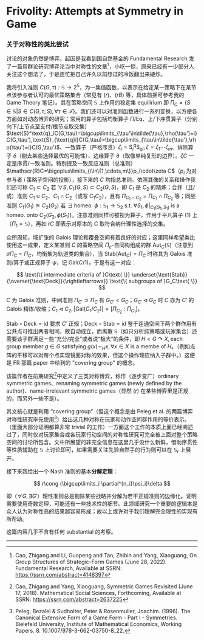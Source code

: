 # Frivolity: Attempts at Symmetry in Game

### 关于对称性的类比尝试

讨论的对象仍然是博弈。起因是我看到国自然基金的 Fundamental Research 发了一篇用群论研究博弈论当中对称性的文章[^1]，小吃一惊，原来已经有一少部分人关注这个想法了，于是连忙把自己许久以前想过的冷饭翻出来硬炒。

我将引入准则 $C(G,\tau): \mathbb{S} \rightarrow 2^{\mathbb{S}}$，为一集值函数，以表示在给定某一策略下在某节点该参与者认可的最优策略集合（常见有 $(r)$、$(rB)$ 等，具体前摇可参考我的 Game Theory 笔记）。其在策略空间 $\mathbb{S}$ 上作用的稳定集 equilirium 即 $\Pi_C=\{S\in \mathbb{S}|S\in C(G,\tau;S),\forall \tau \in \mathscr{T}\}$。我们还可以对准则函数进行一系列变换，以方便各方面如对动态博弈的研究；常用的算子包括均衡算子 $\Pi/\text{Eq}$、上/下序贯算子（分别向下/上节点至支付/根节点取交集）$\text{S}^\text{q}_iC(G,\tau)=\bigcup\limits_{\tau'\in\tilde{\tau},\rho(\tau')=i}C(G,\tau'),\text{S}_{\text{q}i}C(G,\tau)=\bigcup\limits_{\tau\in\tilde{\tau'},\rho(\tau')=i}C(G,\tau')$、一致算子（严格序贯）$\zeta_i=\text{S}^\text{q}_i \text{S}_{\text{q}i}, \zeta=\zeta_1\cdots\zeta_m$、排除算子 $\delta$（剔去某些选择最优的可能性）、边缘算子 $\partial$（取像单纯复形的边界）。$\zeta C$ 一定是序贯/一致准则。特别提及一致反应准则（总准则） $\mathscr{R}C=\bigoplus\limits_{i\in\{1,\cdots,m\}}p_i\cdot\zeta C$（$p_i$ 为对参与者 $i$ 策略子空间的投影），接下来的 $C$ 均指总准则。依照其像的关系和操作我们还可称 $C_1\subset C_2$ 若 $\forall S, C_1(G,S)\subset C_2(G,S)$，即 $C_1$ 是 $C_2$ 的精炼；合并（且/或）准则 $C_1\cup C_2$、$C_1\cap C_2$（或写 $C_1C_2$），且有 $\Pi_{C_1\cap C_2}=\Pi_{C_1}\cap \Pi_{C_2}$ 等；同胚准则 $C_1(G_1)\cong C_2(G_2)$ 若 $\exists \text{ homeo. }\phi :\mathbb{S}_1\rightarrow \mathbb{S}_2$$\text{ s.t. }\forall S_1,\phi|_{C_1(G_1,S_1)}\text{ is a homeo. onto }C_2(G_2,\phi(S_1))$。注意准则同样可被视为算子，作用于平凡算子 $(1)$ 上（$\Pi_1=\mathbb{S}$），再如 $rC$ 即表示对原本的 $C$ 取符合纳什理性选择的交集。

众所周知，域扩张的 Galois 理论和覆叠空间有着良好的对应；这里同样希望类比使用这一成果，定义某准则 $C$ 的策略空间 $\Pi_c$-自同构组成的群 $\text{Aut}_C(\mathbb{S})$（注意到 $\sigma \Pi_C=\Pi_C$，均衡集为轨道类的集合），当 $\text{Stab}(\text{Aut}_C)=\Pi_C$ 时称其为 Galois 准则/算子或正规算子 $\psi$，记 $\text{Gal}(C/1)$。于是有这一对应：

$$
\text{\{ intermediate criteria of }C\text{ \}} \underset{\text{Stab}}{\overset{\text{Deck}}{\rightleftarrows}} \text{\{ subgroups of }G_C\text{ \}}
$$

$C$ 为 Galois 准则，中间准则 $\Pi_{C'}\supset \Pi_C$ 有 $G_{C'}<G_C$；$G_{C'}\triangleleft G_C$ 时 $C$ 亦为 $C'$ 的 Galois 精炼/收缩；$C_1\triangleleft C_2,|\text{Gal}(C_1/C_2)|=[\Pi_{C_2}:\Pi_{C_1}]$。

$\text{Stab}\circ\text{Deck}=\text{id}$ 要求 $C'$ 正规；$\text{Deck}\circ\text{Stab}=\text{id}$ 鉴于连通空间下两个群作用有公共点可推出两者相同，故自动成立，而离散 $\mathbb{S}$（如只分析纯策略或玩家集合）还需要该子群满足一些“充分/完全”或者说“极大”的条件，即 $H<G\curvearrowright X, \text{each group member } g\in G$$\text{ satisfying } g(x) \sim_H x, \forall x\in X \text{ is a membe of }H$。（例如点阵的平移可以对每个点实现镜面对称的效果，但这个操作理应纳入子群中。）这便是 FR 那篇 paper 中给到的 "covering group" 的概念。

该篇作者在前期研究[^2]中定义了三类对称博弈，称作（逐步变广）ordinary symmetric games、renaming symmetric games (newly defined by the author)、name-irrelevant symmetric games（显然 $(r)$ 在某些博弈里是正规的，而另外一些不是）。

其文核心就是利用 “covering group”（但这个概念是由 Peleg et al. 的两篇博弈对称性研究率先使用[^3]）给出这几种对称在玩家和动作空间群作用的等价表示。（里面大部分证明都算非常 trivial 的工作）一方面这个工作的本质上面已经阐述过了，同时仅对玩家集合或各玩家行动空间的对称性研究可完全被上面对整个策略空间的讨论所包含。文中所展望的非完全信息在这里几乎没什么新鲜，借助序贯性等性质辅助在 $\mathbb{S}$ 上讨论即可，如果需要关注先验自然手的行为则可以在 $\mathbb{S}_r$ 上展开。

接下来我给出一个 Nash 准则的基本**分解定理**：

$$
r\cong (\bigcup\limits_i \partial^{n_i}\psi_i)\delta
$$

即（$\forall G,\exists G'$）理性准则总是剔除某些战略并分解为若干正规准则的边缘化。证明需要使用奇数定理，可能还有一些技术性的细节。此领域研究一个重要的逻辑本是众人认为对称性高的结果越容易形成；故以上或许对于我们理解完全理性的实现有所帮助。

这篇内容几乎不含有任何 substantial 的考察。

---

[^1]: Cao, Zhigang and Li, Guopeng and Tan, Zhibin and Yang, Xiaoguang, On Group Structures of Strategic-Form Games (June 28, 2022). Fundamental Research, Available at SSRN: https://ssrn.com/abstract=4148397
[^2]: Cao, Zhigang and Yang, Xiaoguang, Symmetric Games Revisited (June 17, 2018). Mathematical Social Sciences, Forthcoming, Available at SSRN: https://ssrn.com/abstract=2637225
[^3]: Peleg, Bezalel & Sudholter, Peter & Rosenmuller, Joachim. (1996). The Canonical Extensive Form of a Game Form - Part I - Symmetries. Bielefeld University, Institute of Mathematical Economics, Working Papers. 8. 10.1007/978-3-662-03750-8_22. 